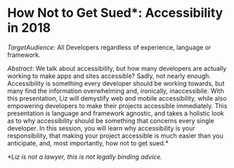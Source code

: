 # How Not to Get Sued*: Accessibility in 2018

*TargetAudience:* All Developers regardless of experience, language or framework.

*Abstract*:
We talk about accessibility, but how many developers are actually working to make apps and sites accessible?  Sadly, not nearly enough.  Accessibility is something every developer should be working towards, but many find the information overwhelming and, ironically, inaccessibile.  With this presentation, Liz will demystify web and mobile accessibility, while also empowering developers to make their projects accessible immediately.  This presentation is language and framework agnostic, and takes a holistic look as to why accessibility should be something that concerns every single developer.  In this session, you will learn why accessibility is your responsibility, that making your project accessible is much easier than you anticipate, and, most importantly, how not to get sued.*

_*Liz is not a lawyer, this is not legally binding advice._

